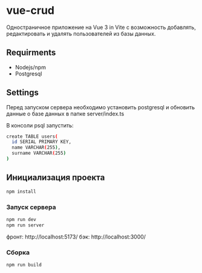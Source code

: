 # vue-crud

Одностраничное приложение на Vue 3 in Vite с возможность добавлять, редактировать и удалять пользователей из базы данных.

## Requirments
  - Nodejs/npm
  - Postgresql

## Settings

Перед запуском сервера необходимо установить postgresql и обновить данные о базе данных в папке server/index.ts

В консоли psql запустить:

```sh
create TABLE users(
  id SERIAL PRIMARY KEY,
  name VARCHAR(255),
  surname VARCHAR(255)
)
```
## Инициализация проекта

```sh
npm install
```

### Запуск сервера

```sh
npm run dev
npm run server
```

фронт: http://localhost:5173/
бэк: http://localhost:3000/

### Сборка

```sh
npm run build
```

